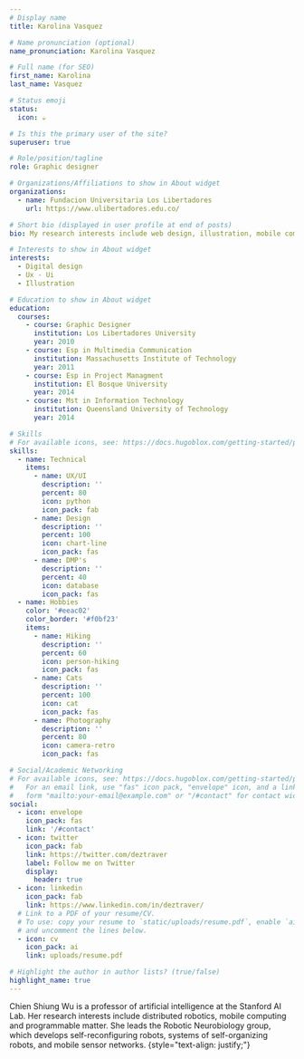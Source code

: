 ```yaml
---
# Display name
title: Karolina Vasquez

# Name pronunciation (optional)
name_pronunciation: Karolina Vasquez

# Full name (for SEO)
first_name: Karolina
last_name: Vasquez

# Status emoji
status:
  icon: ☕️

# Is this the primary user of the site?
superuser: true

# Role/position/tagline
role: Graphic designer

# Organizations/Affiliations to show in About widget
organizations:
  - name: Fundacion Universitaria Los Libertadores
    url: https://www.ulibertadores.edu.co/

# Short bio (displayed in user profile at end of posts)
bio: My research interests include web design, illustration, mobile computing and programmable matter.

# Interests to show in About widget
interests:
  - Digital design
  - Ux - Ui
  - Illustration

# Education to show in About widget
education:
  courses:
    - course: Graphic Designer
      institution: Los Libertadores University
      year: 2010
    - course: Esp in Multimedia Communication
      institution: Massachusetts Institute of Technology
      year: 2011
    - course: Esp in Project Managment
      institution: El Bosque University
      year: 2014
    - course: Mst in Information Technology
      institution: Queensland University of Technology
      year: 2014

# Skills
# For available icons, see: https://docs.hugoblox.com/getting-started/page-builder/#icons
skills:
  - name: Technical
    items:
      - name: UX/UI
        description: ''
        percent: 80
        icon: python
        icon_pack: fab
      - name: Design
        description: ''
        percent: 100
        icon: chart-line
        icon_pack: fas
      - name: DMP's
        description: ''
        percent: 40
        icon: database
        icon_pack: fas
  - name: Hobbies
    color: '#eeac02'
    color_border: '#f0bf23'
    items:
      - name: Hiking
        description: ''
        percent: 60
        icon: person-hiking
        icon_pack: fas
      - name: Cats
        description: ''
        percent: 100
        icon: cat
        icon_pack: fas
      - name: Photography
        description: ''
        percent: 80
        icon: camera-retro
        icon_pack: fas

# Social/Academic Networking
# For available icons, see: https://docs.hugoblox.com/getting-started/page-builder/#icons
#   For an email link, use "fas" icon pack, "envelope" icon, and a link in the
#   form "mailto:your-email@example.com" or "/#contact" for contact widget.
social:
  - icon: envelope
    icon_pack: fas
    link: '/#contact'
  - icon: twitter
    icon_pack: fab
    link: https://twitter.com/deztraver
    label: Follow me on Twitter
    display:
      header: true
  - icon: linkedin
    icon_pack: fab
    link: https://www.linkedin.com/in/deztraver/
  # Link to a PDF of your resume/CV.
  # To use: copy your resume to `static/uploads/resume.pdf`, enable `ai` icons in `params.yaml`,
  # and uncomment the lines below.
  - icon: cv
    icon_pack: ai
    link: uploads/resume.pdf

# Highlight the author in author lists? (true/false)
highlight_name: true
---
```


Chien Shiung Wu is a professor of artificial intelligence at the Stanford AI Lab. Her research interests include distributed robotics, mobile computing and programmable matter. She leads the Robotic Neurobiology group, which develops self-reconfiguring robots, systems of self-organizing robots, and mobile sensor networks.
{style="text-align: justify;"}
